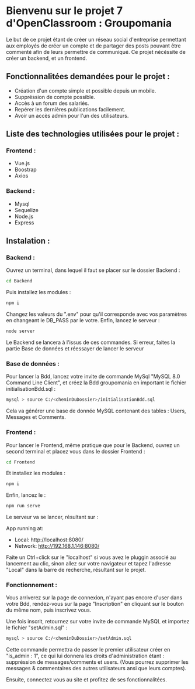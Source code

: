# Bienvenu sur le projet 7 d'OpenClassroom : Groupomania

Le but de ce projet étant de créer un réseau social d'entreprise permettant aux employés de créer un compte et de partager
des posts pouvant être commenté afin de leurs permettre de communiqué.
Ce projet nécéssite de créer un backend, et un frontend.

## Fonctionnalitées demandées pour le projet :

- Création d'un compte simple et possible depuis un mobile.
- Suppréssion de compte possible.
- Accès à un forum des salariés.
- Repérer les dernières publications facilement.
- Avoir un accès admin pour l'un des utilisateurs.

## Liste des technologies utilisées pour le projet :

### Frontend :

- Vue.js
- Boostrap
- Axios

### Backend :

- Mysql
- Sequelize
- Node.js
- Express

## Instalation :

### Backend :

Ouvrez un terminal, dans lequel il faut se placer sur le dossier Backend :

```bash
cd Backend
```

Puis installez les modules :

```bash
npm i
```

Changez les valeurs du ".env" pour qu'il corresponde avec vos paramètres en changeant le DB_PASS par le votre.
Enfin, lancez le serveur :

```bash
node server
```

Le Backend se lancera à l'issus de ces commandes. Si erreur, faites la partie Base de données et réessayer de lancer le serveur

### Base de données :

Pour lancer la Bdd, lancez votre invite de commande MySql "MySQL 8.0 Command Line Client", et créez la Bdd groupomania
en important le fichier initialisationBdd.sql :

```bash
mysql > source C:/<cheminDuDossier>/initialisationBdd.sql
```

Cela va générer une base de donnée MySQL contenant des tables : Users, Messages et Comments.

### Frontend :

Pour lancer le Frontend, même pratique que pour le Backend, ouvrez un second terminal et placez vous dans le dossier Frontend :

```bash
cd Frontend
```

Et installez les modules :

```bash
npm i
```

Enfin, lancez le :

```bash
npm run serve
```

Le serveur va se lancer, résultant sur :

App running at:

- Local: http://localhost:8080/
- Network: http://192.168.1.146:8080/

Faite un Ctrl+click sur le "localhost" si vous avez le pluggin associé au lancement au clic, sinon allez sur votre navigateur
et tapez l'adresse "Local" dans la barre de recherche, résultant sur le projet.

### Fonctionnement :

Vous arriverez sur la page de connexion, n'ayant pas encore d'user dans votre Bdd, rendez-vous sur la page "Inscription" en
cliquant sur le bouton du même nom, puis inscrivez vous.

Une fois inscrit, retournez sur votre invite de commande MySQL et importez le fichier "setAdmin.sql" :

```bash
mysql > source C:/<cheminDuDossier>/setAdmin.sql
```

Cette commande permettra de passer le premier utilisateur créer en "is_admin : 1", ce qui lui donnera les droits d'administration
étant : suppréssion de messages/comments et users. (Vous pourrez supprimer les messages & commentaires des autres utilisateurs ansi que leurs comptes).

Ensuite, connectez vous au site et profitez de ses fonctionnalitées.
